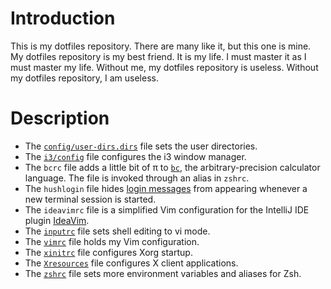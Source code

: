 # Introduction

This is my dotfiles repository. There are many like it, but this one is mine. My dotfiles repository is my best friend. It is my life. I must master it as I must master my life. Without me, my dotfiles repository is useless. Without my dotfiles repository, I am useless.

# Description

* The [`config/user-dirs.dirs`](https://wiki.archlinux.org/index.php/XDG_user_directories#Creating_custom_directories) file sets the user directories.
* The [`i3/config`](http://i3wm.org/docs/userguide.html#configuring) file configures the i3 window manager.
* The `bcrc` file adds a little bit of π to [`bc`](https://en.wikipedia.org/wiki/Bc_(programming_language)), the arbitrary-precision calculator language. The file is invoked through an alias in `zshrc`.
* The `hushlogin` file hides [login messages](https://linux.die.net/man/1/login) from appearing whenever a new terminal session is started.
* The `ideavimrc` file is a simplified Vim configuration for the IntelliJ IDE plugin [IdeaVim](https://github.com/JetBrains/ideavim).
* The [`inputrc`](https://ss64.com/bash/syntax-inputrc.html) file sets shell editing to vi mode.
* The [`vimrc`](http://vimdoc.sourceforge.net/htmldoc/starting.html#vimrc) file holds my Vim configuration.
* The [`xinitrc`](https://wiki.archlinux.org/index.php/Xinit#xinitrc) file configures Xorg startup.
* The [`Xresources`](https://wiki.archlinux.org/index.php/X_resources) file configures X client applications.
* The [`zshrc`](https://wiki.archlinux.org/index.php/Zsh#Configure_Zsh) file sets more environment variables and aliases for Zsh.
